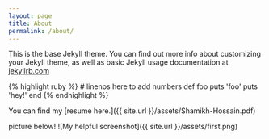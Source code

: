 ```yaml
---
layout: page
title: About
permalink: /about/
---
```


This is the base Jekyll theme. You can find out more info about customizing your Jekyll theme, as well as basic Jekyll usage documentation at [jekyllrb.com](https://jekyllrb.com/)


{% highlight ruby  %}  # linenos here to add numbers 
def foo
  puts 'foo'
  puts 'hey!'
end
{% endhighlight %}

You can find my [resume here.]({{ site.url }}/assets/Shamikh-Hossain.pdf)

picture below! 
![My helpful screenshot]({{ site.url }}/assets/first.png)

<!-- 
You can find the source code for the Jekyll new theme at:
{% include icon-github.html username="jekyll" %} /
[minima](https://github.com/jekyll/minima)

You can find the source code for Jekyll at
{% include icon-github.html username="jekyll" %} /
[jekyll](https://github.com/jekyll/jekyll) -->
